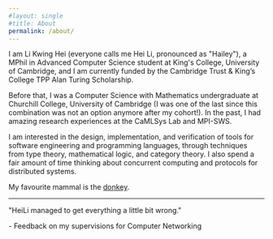```yaml
---
#layout: single
#title: About
permalink: /about/
---
```

I am Li Kwing Hei (everyone calls me Hei Li, pronounced as "Hailey"), a MPhil in Advanced Computer Science student at King's College, University of Cambridge, and I am currently funded by the Cambridge Trust & King’s College TPP Alan Turing Scholarship. 

Before that, I was a Computer Science with Mathematics undergraduate at Churchill College, University of Cambridge (I was  one of the last since this combination was not an option anymore after my cohort!). In the past, I had amazing research experiences at the CaMLSys Lab and MPI-SWS.

I am interested in the design, implementation, and verification of tools for software engineering and programming languages, through techniques from type theory, mathematical logic, and category theory. I also spend a fair amount of time thinking about concurrent computing and protocols for distributed systems.

My favourite mammal is the [donkey](https://en.wikipedia.org/wiki/Donkey). 

<!--- 
Whenever I am free, I spend my  time [coxing]({%link other/coxing.markdown %}) on the river or writing humorous [poems]({% link  other/poems.markdown %}). I am also extremely passionate about giving speeches and presentations, and I won some [awards]({% link  projects/entropy.markdown %}) for my talks in the past.
-->

--------------

"HeiLi managed to get everything a little bit wrong."

  \- Feedback on my supervisions for Computer Networking

<!--- 
This is the base Jekyll theme. You can find out more info about customizing your Jekyll theme, as well as basic Jekyll usage documentation at [jekyllrb.com](https://jekyllrb.com/)

You can find the source code for Minima at GitHub:
[jekyll][jekyll-organization] /
[minima](https://github.com/jekyll/minima)

You can find the source code for Jekyll at GitHub:
[jekyll][jekyll-organization] /
[jekyll](https://github.com/jekyll/jekyll)


[jekyll-organization]: https://github.com/jekyll
-->